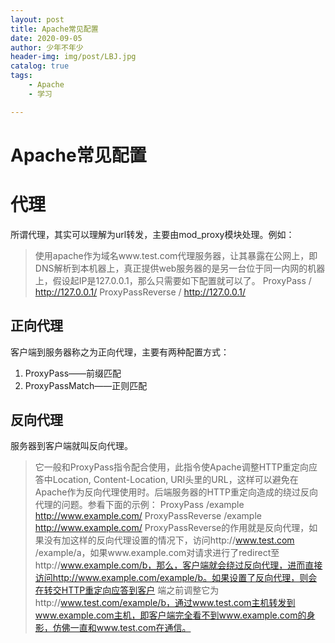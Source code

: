 ```yaml
---
layout: post
title: Apache常见配置
date: 2020-09-05
author: 少年不年少
header-img: img/post/LBJ.jpg
catalog: true
tags:
    - Apache
    - 学习

---
```



# Apache常见配置 #

# 代理

所谓代理，其实可以理解为url转发，主要由mod_proxy模块处理。例如：

> 使用apache作为域名www.test.com代理服务器，让其暴露在公网上，即DNS解析到本机器上，真正提供web服务器的是另一台位于同一内网的机器上，假设起IP是127.0.0.1，那么只需要如下配置就可以了。
> ProxyPass / http://127.0.0.1/
> ProxyPassReverse / http://127.0.0.1/

## 正向代理

客户端到服务器称之为正向代理，主要有两种配置方式：

1. ProxyPass——前缀匹配
2. ProxyPassMatch——正则匹配

## 反向代理

服务器到客户端就叫反向代理。

> 它一般和ProxyPass指令配合使用，此指令使Apache调整HTTP重定向应答中Location, Content-Location, URI头里的URL，这样可以避免在Apache作为反向代理使用时。后端服务器的HTTP重定向造成的绕过反向代理的问题。参看下面的示例：
> ProxyPass /example http://www.example.com/
> ProxyPassReverse /example http://www.example.com/
> ProxyPassReverse的作用就是反向代理，如果没有加这样的反向代理设置的情况下，访问http://www.test.com /example/a，如果www.example.com对请求进行了redirect至http://www.example.com/b，那么，客户端就会绕过反向代理，进而直接访问http://www.example.com/example/b。如果设置了反向代理，则会在转交HTTP重定向应答到客户 端之前调整它为http://www.test.com/example/b，通过www.test.com主机转发到www.example.com主机，即客户端完全看不到www.example.com的身影，仿佛一直和www.test.com在通信。